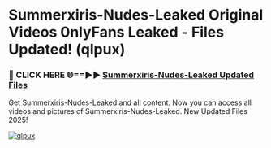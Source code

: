 # Summerxiris-Nudes-Leaked Original Videos 0nlyFans Leaked - Files Updated! (qlpux)

<h3>🔴 CLICK HERE 🌐==►► <a href="https://tinyurl.com/4mcuefdz" rel="nofollow">Summerxiris-Nudes-Leaked Updated Files</a></h3>

Get Summerxiris-Nudes-Leaked and all content. Now you can access all videos and pictures of Summerxiris-Nudes-Leaked. New Updated Files 2025!

[![qlpux](https://i.imgur.com/StAQSOY.gif)](https://tinyurl.com/4mcuefdz)
